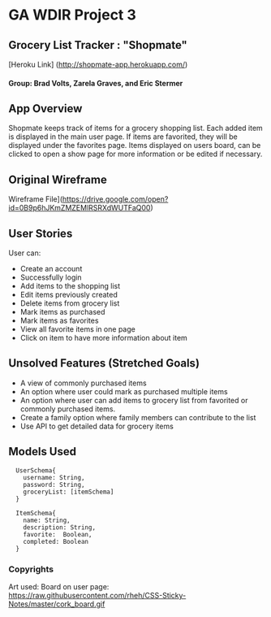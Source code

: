 # GA WDIR Project 3

## Grocery List Tracker : "Shopmate"

[Heroku Link] (http://shopmate-app.herokuapp.com/)

#### Group: Brad Volts, Zarela Graves, and Eric Stermer

## App Overview

Shopmate keeps track of items for a grocery shopping list. Each added item is displayed in the main user page. If items are favorited, they will be displayed under the favorites page.
Items displayed on users board, can be clicked to open a show page for more information or be edited if necessary.

## Original Wireframe

Wireframe File](https://drive.google.com/open?id=0B9p6hJKmZMZEMlRSRXdWUTFaQ00)

## User Stories

User can:
* Create an account
* Successfully login
* Add items to the shopping list
* Edit items previously created
* Delete items from grocery list
* Mark items as purchased
* Mark items as favorites
* View all favorite items in one page
* Click on item to have more information about item

## Unsolved Features (Stretched Goals)

* A view of commonly purchased items
* An option where user could mark as purchased multiple items
* An option where user can add items to grocery list from favorited or commonly purchased items.
* Create a family option where family members can contribute to the list
* Use API to get detailed data for grocery items


## Models Used

```
  UserSchema{
    username: String,
    password: String,
    groceryList: [itemSchema]
  }

  ItemSchema{
    name: String,
    description: String,
    favorite:  Boolean,
    completed: Boolean
  }

```

### Copyrights
Art used:
Board on user page: https://raw.githubusercontent.com/rheh/CSS-Sticky-Notes/master/cork_board.gif
